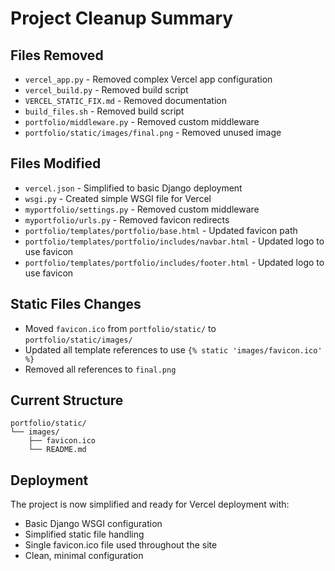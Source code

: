 # Project Cleanup Summary

## Files Removed

- `vercel_app.py` - Removed complex Vercel app configuration
- `vercel_build.py` - Removed build script
- `VERCEL_STATIC_FIX.md` - Removed documentation
- `build_files.sh` - Removed build script
- `portfolio/middleware.py` - Removed custom middleware
- `portfolio/static/images/final.png` - Removed unused image

## Files Modified

- `vercel.json` - Simplified to basic Django deployment
- `wsgi.py` - Created simple WSGI file for Vercel
- `myportfolio/settings.py` - Removed custom middleware
- `myportfolio/urls.py` - Removed favicon redirects
- `portfolio/templates/portfolio/base.html` - Updated favicon path
- `portfolio/templates/portfolio/includes/navbar.html` - Updated logo to use favicon
- `portfolio/templates/portfolio/includes/footer.html` - Updated logo to use favicon

## Static Files Changes

- Moved `favicon.ico` from `portfolio/static/` to `portfolio/static/images/`
- Updated all template references to use `{% static 'images/favicon.ico' %}`
- Removed all references to `final.png`

## Current Structure

```
portfolio/static/
└── images/
    ├── favicon.ico
    └── README.md
```

## Deployment

The project is now simplified and ready for Vercel deployment with:

- Basic Django WSGI configuration
- Simplified static file handling
- Single favicon.ico file used throughout the site
- Clean, minimal configuration
